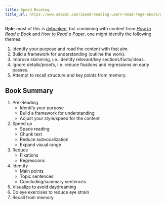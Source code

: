 ```yaml
---
title: Speed Reading
title_url: https://www.amazon.com/Speed-Reading-Learn-Read-Page-ebook/dp/B07HQM9G1R/
---
```


**tl;dr**: most of this is [debunked](https://www.wired.com/2017/01/make-resolution-read-speed-reading-wont-help/), but combining with content from [_How to Read a Book_](how-to-read-a-book) and [_How to Read a Paper_](../papers/how-to-read-a-paper), one might identify the following themes:

1. Identify your purpose and read the content with that aim.
1. Build a framework for understanding (outline the work).
1. Improve skimming, i.e. identify relevant/key sections/facts/ideas.
1. Ignore details/proofs, i.e. reduce fixations and regressions on early passes.
1. Attempt to recall structure and key points from memory.

## Book Summary

1. Pre-Reading
   - Identify your purpose
   - Build a framework for understanding
   - Adjust your style/speed for the content
1. Speed up
   - Space reading
   - Chunk text
   - Reduce subvocalization
   - Expand visual range
1. Reduce
   - Fixations
   - Regressions
1. Identify
   - Main points
   - Topic sentences
   - Concluding/summary sentences
1. Visualize to avoid daydreaming
1. Do eye exercises to reduce eye strain
1. Recall from memory
